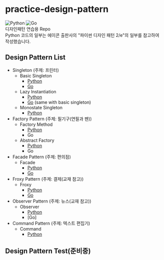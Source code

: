 # practice-design-pattern
![Python](https://img.shields.io/badge/python-3.9.0-blue?style=flat-square)
![Go](https://img.shields.io/badge/go-1.13-01cefb?style=flat-square)<br>
디자인패턴 연습용 Repo<br>
Python 코드의 일부는 에이콘 출판사의 "파이썬 디자인 패턴 2/e"의 일부를 참고하여 작성했습니다.
## Design Pattern List
* Singleton (주제: 프린터)
    * Basic Singleton
        * [Python](singleton/python/basic_singleton.py)
        * [Go](singleton/go/basic_singleton.go)
    * Lazy Instantiation
        * [Python](singleton/python/lazy_instantiation.py)
        * [Go](singleton/go/lazy_instantiation.go) (same with basic singleton)
    * Monostate Singleton
        * [Python](singleton/python/monostate_singleton.py)
* Factory Pattern (주제: 필기구(연필과 펜))
    * Factory Method
        * [Python](factory/python/factory_method.py)
        * Go
    * Abstract Factory
        * [Python](factory/python/factory_method.py)
        * Go
* Facade Pattern (주제: 편의점)
    * Facade
        * [Python](facade/python/facade.py)
        * [Go](facade/go/facade.go)
* Froxy Pattern (주제: 결제(교재 참고))
    * Froxy
        * [Python](froxy/python/froxy.py)
        * [Go](froxy/go/froxy.go)
* Observer Pattern (주제: 뉴스(교재 참고))
    * Observer
        * [Python](observer/python/observer.py)
        * [Go]
* Command Pattern (주제: 텍스트 편집기)
    * Command
        * [Python](command/python/command.py)

## Design Pattern Test(준비중)